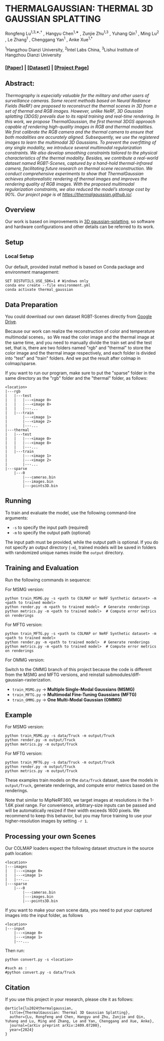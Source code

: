 # THERMALGAUSSIAN: THERMAL 3D GAUSSIAN SPLATTING

Rongfeng Lu<sup>1,3,∗,†</sup> , Hangyu Chen<sup>1,∗</sup> , Zunjie Zhu<sup>1,3</sup> , Yuhang Qin<sup>1</sup> , Ming Lu<sup>2</sup> , Le Zhang<sup>1</sup> , Chenggang Yan<sup>1</sup> , Anke Xue<sup>1,†</sup>

<sup>1</sup>Hangzhou Dianzi University, <sup>2</sup>Intel Labs China, <sup>3</sup>Lishui Institute of Hangzhou Dianzi University

### [[Paper](https://arxiv.org/abs/2409.07200)] | [[Dataset](https://drive.google.com/drive/folders/1xuPwqezNW_LSB5C-H8TQFJ7nLoSS2BOg?usp=drive_link)] | [[Project Page](https://thermalgaussian.github.io/)]

## Abstract:
*Thermography is especially valuable for the military and other users of surveillance cameras. Some recent methods based on Neural Radiance Fields (NeRF) are proposed to reconstruct the thermal scenes in 3D from a set of thermal and RGB images. However, unlike NeRF, 3D Gaussian splatting (3DGS) prevails due to its rapid training and real-time rendering. In this work, we propose ThermalGaussian, the first thermal 3DGS approach capable of rendering high-quality images in RGB and thermal modalities. We first calibrate the RGB camera and the thermal camera to ensure that both modalities are accurately aligned. Subsequently, we use the registered images to learn the multimodal 3D Gaussians. To prevent the overfitting of any single modality, we introduce several multimodal regularization constraints. We also develop smoothing constraints tailored to the physical characteristics of the thermal modality. Besides, we contribute a real-world dataset named RGBT-Scenes, captured by a hand-hold thermal-infrared camera, facilitating future research on thermal scene reconstruction. We conduct comprehensive experiments to show that ThermalGaussian achieves photorealistic rendering of thermal images and improves the rendering quality of RGB images. With the proposed multimodal regularization constraints, we also reduced the model’s storage cost by 90%. Our project page is at https://thermalgaussian.github.io/.*


## Overview

Our work is based on improvements in [3D gaussian-splatting](https://github.com/graphdeco-inria/gaussian-splatting), so software and hardware configurations and other details can be referred to its work.


## Setup

### Local Setup

Our default, provided install method is based on Conda package and environment management:
```shell
SET DISTUTILS_USE_SDK=1 # Windows only
conda env create --file environment.yml
conda activate thermal_gaussian
```
## Data Preparation
You could download our own dataset RGBT-Scenes directly from [Google Drive](https://drive.google.com/drive/folders/1xuPwqezNW_LSB5C-H8TQFJ7nLoSS2BOg?usp=drive_link).

Because our work can realize the reconstruction of color and temperature multimodal scenes，so We read the color image and the thermal image at the same time, and you need to manually divide the train set and the test set, that is, there are two folders named "rgb" and "thermal" to store the color image and the thermal image respectively, and each folder is divided into "test" and "train" folders. And we put the result after colmap in colmap/sparse.

If you want to run our program, make sure to put the "sparse" folder in the same directory as the "rgb" folder and the "thermal" folder, as follows:

```
<location>
|---rgb
|   |---test
|   |   |---<image 0>
|   |   |---<image 8>
|   |   |---...
|   |---train
|       |---<image 1>
|       |---<image 2>
|       |---...
|---thermal
|   |---test
|   |   |---<image 0>
|   |   |---<image 8>
|   |   |---...
|   |---train
|       |---<image 1>
|       |---<image 2>
|       |---...
|---sparse
    |---0
        |---cameras.bin
        |---images.bin
        |---points3D.bin
```

## Running

To train and evaluate the model, use the following command-line arguments:

- `-s` to specify the input path (required)
- `-m` to specify the output path (optional)

The input path must be provided, while the output path is optional. If you do not specify an output directory (`-m`), trained models will be saved in folders with randomized unique names inside the `output` directory.

## Training and Evaluation

Run the following commands in sequence:

For MSMG version:

```
python train_MSMG.py -s <path to COLMAP or NeRF Synthetic dataset> -m <path to trained model>
python render.py -m <path to trained model>  # Generate renderings
python metrics.py -m <path to trained model>  # Compute error metrics on renderings
```

For MFTG version:

```
python train_MFTG.py -s <path to COLMAP or NeRF Synthetic dataset> -m <path to trained model>
python render.py -m <path to trained model>  # Generate renderings
python metrics.py -m <path to trained model>  # Compute error metrics on renderings
```

For OMMG version:

Switch to the OMMG branch of this project because the code is different from the MSMG and MFTG versions, and reinstall submodules/diff-gaussian-rasterization.

- `train_MSMG.py` → **Multiple Single-Modal Gaussians (MSMG)**
- `train_MFTG.py` → **Multimodal Fine-Tuning Gaussians (MFTG)**
- `train_OMMG.py` → **One Multi-Modal Gaussian (OMMG)**

## Example

For MSMG version:

```
python train_MSMG.py -s data/Truck -m output/Truck
python render.py -m output/Truck
python metrics.py -m output/Truck
```

For MFTG version:

```
python train_MFTG.py -s data/Truck -m output/Truck
python render.py -m output/Truck
python metrics.py -m output/Truck
```

These examples train models on the `data/Truck` dataset, save the models in `output/Truck`, generate renderings, and compute error metrics based on the renderings.

Note that similar to MipNeRF360, we target images at resolutions in the 1-1.6K pixel range. For convenience, arbitrary-size inputs can be passed and will be automatically resized if their width exceeds 1600 pixels. We recommend to keep this behavior, but you may force training to use your higher-resolution images by setting ```-r 1```.


## Processing your own Scenes

Our COLMAP loaders expect the following dataset structure in the source path location:
```
<location>
|---images
|   |---<image 0>
|   |---<image 1>
|   |---...
|---sparse
    |---0
        |---cameras.bin
        |---images.bin
        |---points3D.bin
```

If you want to make your own scene data, you need to put your captured images into the input folder, as follows
```
<location>
|---input
    |---<image 0>
    |---<image 1>
    |---...
```
Then run:
```shell
python convert.py -s <location> 

#such as : 
#python convert.py -s data/Truck
```

## Citation

If you use this project in your research, please cite it as follows:

```
@article{lu2024thermalgaussian,
  title={ThermalGaussian: Thermal 3D Gaussian Splatting},
  author={Lu, Rongfeng and Chen, Hangyu and Zhu, Zunjie and Qin, Yuhang and Lu, Ming and Zhang, Le and Yan, Chenggang and Xue, Anke},
  journal={arXiv preprint arXiv:2409.07200},
  year={2024}
}
```

